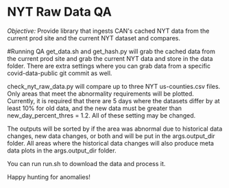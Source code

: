 # NYT Raw Data QA

*Objective:* Provide library that ingests CAN's cached NYT data from the current prod site and the current NYT dataset and compares.

#Running QA
get_data.sh and get_hash.py will grab the cached data from the current prod site and grab the current NYT data and store in the data folder. There are extra settings where you can grab data from a specific covid-data-public git commit as well.

check_nyt_raw_data.py will compare up to three NYT us-counties.csv files. Only areas that meet the abnormality requirements will be plotted. Currently, it is required that there are 5 days where the datasets differ by at least 10% for old data, and the new data must be greater than new_day_percent_thres = 1.2. All of these setting may be changed.

The outputs will be sorted by if the area was abnormal due to historical data changes, new data changes, or both and will be put in the args.output_dir folder. All areas where the historical data changes will also produce meta data plots in the args.output_dir folder.

You can run run.sh to download the data and process it.

Happy hunting for anomalies!
